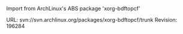 Import from ArchLinux's ABS package 'xorg-bdftopcf'

URL: svn://svn.archlinux.org/packages/xorg-bdftopcf/trunk
Revision: 196284
